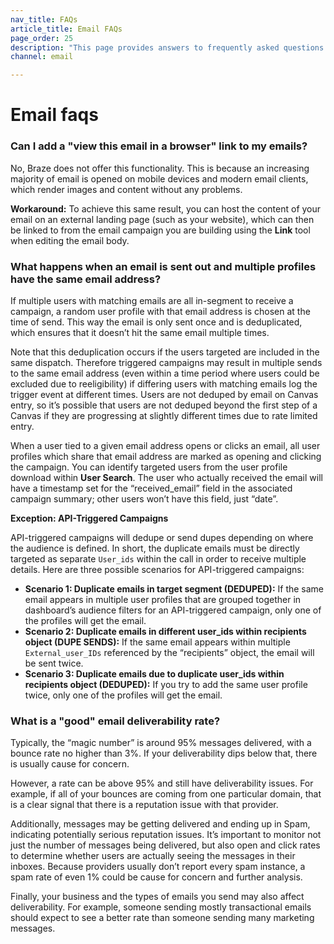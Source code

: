 ```yaml
---
nav_title: FAQs
article_title: Email FAQs
page_order: 25
description: "This page provides answers to frequently asked questions about Email messaging."
channel: email

---
```


# Email faqs

### Can I add a "view this email in a browser" link to my emails?

No, Braze does not offer this functionality. This is because an increasing majority of email is opened on mobile devices and modern email clients, which render images and content without any problems.

**Workaround:** To achieve this same result, you can host the content of your email on an external landing page (such as your website), which can then be linked to from the email campaign you are building using the **Link** tool when editing the email body.

### What happens when an email is sent out and multiple profiles have the same email address?

If multiple users with matching emails are all in-segment to receive a campaign, a random user profile with that email address is chosen at the time of send. This way the email is only sent once and is deduplicated, which ensures that it doesn’t hit the same email multiple times.

Note that this deduplication occurs if the users targeted are included in the same dispatch. Therefore triggered campaigns may result in multiple sends to the same email address (even within a time period where users could be excluded due to reeligibility) if differing users with matching emails log the trigger event at different times. Users are not deduped by email on Canvas entry, so it’s possible that users are not deduped beyond the first step of a Canvas if they are progressing at slightly different times due to rate limited entry.

When a user tied to a given email address opens or clicks an email, all user profiles which share that email address are marked as opening and clicking the campaign. You can identify targeted users from the user profile download within **User Search**. The user who actually received the email will have a timestamp set for the “received_email” field in the associated campaign summary; other users won’t have this field, just “date”.

**Exception: API-Triggered Campaigns**

API-triggered campaigns will dedupe or send dupes depending on where the audience is defined. In short, the duplicate emails must be directly targeted as separate `User_ids` within the call in order to receive multiple details. Here are three possible scenarios for API-triggered campaigns:

- **Scenario 1: Duplicate emails in target segment (DEDUPED):** If the same email appears in multiple user profiles that are grouped together in dashboard’s audience filters for an API-triggered campaign, only one of the profiles will get the email.
- **Scenario 2: Duplicate emails in different user_ids within recipients object (DUPE SENDS):** If the same email appears within multiple `External_user_IDs` referenced by the “recipients” object, the email will be sent twice.
- **Scenario 3: Duplicate emails due to duplicate user_ids within recipients object (DEDUPED):** If you try to add the same user profile twice, only one of the profiles will get the email.

### What is a "good" email deliverability rate?

Typically, the “magic number” is around 95% messages delivered, with a bounce rate no higher than 3%. If your deliverability dips below that, there is usually cause for concern.

However, a rate can be above 95% and still have deliverability issues. For example, if all of your bounces are coming from one particular domain, that is a clear signal that there is a reputation issue with that provider.

Additionally, messages may be getting delivered and ending up in Spam, indicating potentially serious reputation issues. It’s important to monitor not just the number of messages being delivered, but also open and click rates to determine whether users are actually seeing the messages in their inboxes. Because providers usually don’t report every spam instance, a spam rate of even 1% could be cause for concern and further analysis.

Finally, your business and the types of emails you send may also affect deliverability. For example, someone sending mostly transactional emails should expect to see a better rate than someone sending many marketing messages.

